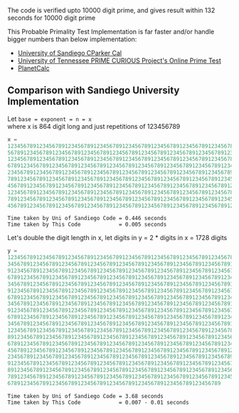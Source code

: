 The code is verified upto 10000 digit prime, and gives result within 132 seconds for 10000 digit prime

This Probable Primality Test Implementation is far faster and/or handle bigger numbers than below implementation:

- [University of Sandiego CParker Cal](http://home.sandiego.edu/~cparker/old_classes/math370_sp18/powermod.html )
- [University of Tennessee PRIME CURIOUS Project's Online Prime Test](https://primes.utm.edu/curios/includes/primetest.php)
- [PlanetCalc](https://planetcalc.com/8979/)



## Comparison with Sandiego University Implementation

Let `base = exponent = n = x`  
where x is 864 digit long and just repetitions of 123456789

```js
x = 
1234567891234567891234567891234567891234567891234567891234567891234567891234567891234
56789123456789123456789123456789123456789123456789123456789123456789123456789123456789
12345678912345678912345678912345678912345678912345678912345678912345678912345678912345
67891234567891234567891234567891234567891234567891234567891234567891234567891234567891
23456789123456789123456789123456789123456789123456789123456789123456789123456789123456
789123456789123456789123456789123456789123456789123456789123456789123456789123456789123
456789123456789123456789123456789123456789123456789123456789123456789123456789123456789
123456789123456789123456789123456789123456789123456789123456789123456789123456789123456
789123456789123456789123456789123456789123456789123456789123456789123456789123456789123
456789123456789123456789123456789123456789123456789123456789123456789123456789123456789
```

```
Time taken by Uni of Sandiego Code = 0.446 seconds
Time taken by This Code            = 0.005 seconds
```


Let's double the digit length in x,
let digits in y = 2 * digits in x = 1728 digits


```js
y = 
12345678912345678912345678912345678912345678912345678912345678912345678912345678912
345678912345678912345678912345678912345678912345678912345678912345678912345678912345678
912345678912345678912345678912345678912345678912345678912345678912345678912345678912345
678912345678912345678912345678912345678912345678912345678912345678912345678912345678912
345678912345678912345678912345678912345678912345678912345678912345678912345678912345678
912345678912345678912345678912345678912345678912345678912345678912345678912345678912345
678912345678912345678912345678912345678912345678912345678912345678912345678912345678912
345678912345678912345678912345678912345678912345678912345678912345678912345678912345678
912345678912345678912345678912345678912345678912345678912345678912345678912345678912345
678912345678912345678912345678912345678912345678912345678912345678912345678912345678912
3456789123456789123456789123456789123456789123456789123456789123456789123456789123456789
1234567891234567891234567891234567891234567891234567891234567891234567891234567891234567
8912345678912345678912345678912345678912345678912345678912345678912345678912345678912345
6789123456789123456789123456789123456789123456789123456789123456789123456789123456789123
4567891234567891234567891234567891234567891234567891234567891234567891234567891234567891
2345678912345678912345678912345678912345678912345678912345678912345678912345678912345678
91234567891234567891234567891234567891234567891234567891234567891234567891234567891234567
89123456789123456789123456789123456789123456789123456789123456789123456789123456789123456
78912345678912345678912345678912345678912345678912345678912345678912345678912345678912345
6789123456789123456789123456789123456789123456789123456789123456789
```

```
Time taken by Uni of Sandiego Code = 3.68 seconds
Time taken by This Code            = 0.007 - 0.01 seconds
```
